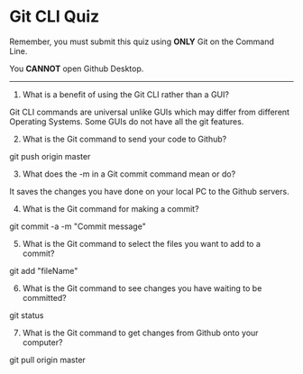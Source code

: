 # Git CLI Quiz

Remember, you must submit this quiz using **ONLY** Git on the Command Line.

You **CANNOT** open Github Desktop.

---

1. What is a benefit of using the Git CLI rather than a GUI?

<!-- Write your answer here -->  Git CLI commands are universal unlike GUIs which may differ from different Operating Systems. Some GUIs do not have all the git features.

2. What is the Git command to send your code to Github?

<!-- Write your answer here --> git push origin master

3. What does the -m in a Git commit command mean or do?

<!-- Write your answer here --> It saves the changes you have done on your local PC to the Github servers.

4. What is the Git command for making a commit?

<!-- Write your answer here --> git commit -a  -m "Commit message"

5. What is the Git command to select the files you want to add to a commit?

<!-- Write your answer here --> git add "fileName"

6. What is the Git command to see changes you have waiting to be committed?

<!-- Write your answer here --> git status

7. What is the Git command to get changes from Github onto your computer?

<!-- Write your answer here --> git pull origin master
